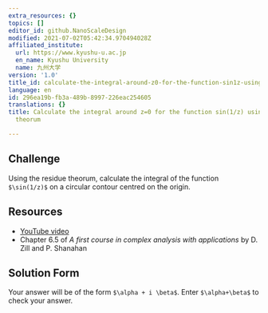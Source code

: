 ```yaml
---
extra_resources: {}
topics: []
editor_id: github.NanoScaleDesign
modified: 2021-07-02T05:42:34.970494028Z
affiliated_institute:
  url: https://www.kyushu-u.ac.jp
  en_name: Kyushu University
  name: 九州大学
version: '1.0'
title_id: calculate-the-integral-around-z0-for-the-function-sin1z-using-the-residue-theorum
language: en
id: 296ea19b-fb3a-489b-8997-226eac254605
translations: {}
title: Calculate the integral around z=0 for the function sin(1/z) using the residue
  theorum

---
```


## Challenge
Using the residue theorum, calculate the integral of the function `$\sin(1/z)$` on a circular contour centred on the origin.

## Resources
- [YouTube video](https://www.youtube.com/watch?v=eW0ArgJ3Isk)
- Chapter 6.5 of *A first course in complex analysis with applications* by D. Zill and P. Shanahan


## Solution Form
Your answer will be of the form `$\alpha + i \beta$`.
Enter `$\alpha+\beta$` to check your answer.